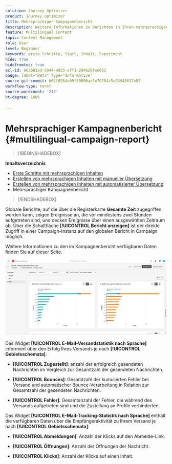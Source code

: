 ```yaml
---
solution: Journey Optimizer
product: journey optimizer
title: Mehrsprachiger Kampagnenbericht
description: Weitere Informationen zu Berichten in Ihren mehrsprachigen Inhalten in Journey Optimizer
feature: Multilingual Content
topic: Content Management
role: User
level: Beginner
keywords: erste Schritte, Start, Inhalt, Experiment
hide: true
hidefromtoc: true
exl-id: 662681ad-5044-4025-aff1-204626fee052
badge: label="Beta" type="Informative"
source-git-commit: b62f8954e09f50896ad5e70784c5a93943617e85
workflow-type: tm+mt
source-wordcount: '215'
ht-degree: 100%

---
```


# Mehrsprachiger Kampagnenbericht {#multilingual-campaign-report}

>[!BEGINSHADEBOX]

**Inhaltsverzeichnis**

* [Erste Schritte mit mehrsprachigen Inhalten](multilingual-gs.md)
* [Erstellen von mehrsprachigen Inhalten mit manueller Übersetzung](multilingual-manual.md)
* [Erstellen von mehrsprachigen Inhalten mit automatisierter Übersetzung](multilingual-automated.md)
* Mehrsprachiger Kampagnenbericht

>[!ENDSHADEBOX]

Globale Berichte, auf die über die Registerkarte **Gesamte Zeit** zugegriffen werden kann, zeigen Ereignisse an, die vor mindestens zwei Stunden aufgetreten sind, und decken Ereignisse über einen ausgewählten Zeitraum ab. Über die Schaltfläche **[!UICONTROL Bericht anzeigen]** ist der direkte Zugriff in einer Campaign-Instanz auf den globalen Bericht in Campaign möglich.

Weitere Informationen zu den im Kampagnenbericht verfügbaren Daten finden Sie auf [dieser Seite](../reports/campaign-global-report.md).

![](assets/report_multilingual.png)

Das Widget **[!UICONTROL E-Mail-Versandstatistik nach Sprache]** informiert über den Erfolg Ihres Versands je nach **[!UICONTROL Gebietsschemata]**:

* **[!UICONTROL Zugestellt]**: anzahl der erfolgreich gesendeten Nachrichten im Vergleich zur Gesamtzahl der gesendeten Nachrichten.

* **[!UICONTROL Bounces]**: Gesamtzahl der kumulierten Fehler bei Versand und automatischer Bounce-Verarbeitung in Relation zur Gesamtzahl der gesendeten Nachrichten.

* **[!UICONTROL Fehler]**: Gesamtanzahl der Fehler, die während des Versands aufgetreten sind und die Zustellung an Profile verhinderten.

Das Widget **[!UICONTROL E-Mail-Tracking-Statistik nach Sprache]** enthält die verfügbaren Daten über die Empfängeraktivität zu Ihrem Versand je nach **[!UICONTROL Gebietsschemata]**:

* **[!UICONTROL Abmeldungen]**: Anzahl der Klicks auf den Abmelde-Link.

* **[!UICONTROL Öffnungen]**: Anzahl der Öffnungen der Nachricht.

* **[!UICONTROL Klicks]**: Anzahl der Klicks auf einen Inhalt.
